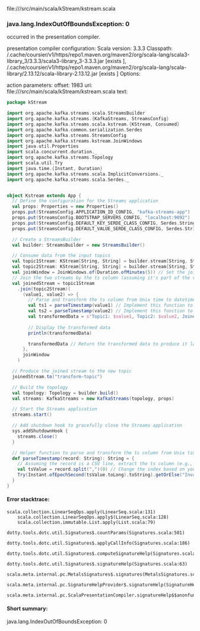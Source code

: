 file://<WORKSPACE>/src/main/scala/kStream/kstream.scala
### java.lang.IndexOutOfBoundsException: 0

occurred in the presentation compiler.

presentation compiler configuration:
Scala version: 3.3.3
Classpath:
<HOME>/.cache/coursier/v1/https/repo1.maven.org/maven2/org/scala-lang/scala3-library_3/3.3.3/scala3-library_3-3.3.3.jar [exists ], <HOME>/.cache/coursier/v1/https/repo1.maven.org/maven2/org/scala-lang/scala-library/2.13.12/scala-library-2.13.12.jar [exists ]
Options:



action parameters:
offset: 1983
uri: file://<WORKSPACE>/src/main/scala/kStream/kstream.scala
text:
```scala
package kStream

import org.apache.kafka.streams.scala.StreamsBuilder
import org.apache.kafka.streams.{KafkaStreams, StreamsConfig}
import org.apache.kafka.streams.scala.kstream.{KStream, Consumed}
import org.apache.kafka.common.serialization.Serdes
import org.apache.kafka.streams.StreamsConfig
import org.apache.kafka.streams.kstream.JoinWindows
import java.util.Properties
import scala.concurrent.duration._
import org.apache.kafka.streams.Topology
import scala.util.Try
import java.time.{Instant, Duration}
import org.apache.kafka.streams.scala.ImplicitConversions._
import org.apache.kafka.streams.scala.Serdes._


object Kstream extends App {
  // Define the configuration for the Streams application
  val props: Properties = new Properties()
  props.put(StreamsConfig.APPLICATION_ID_CONFIG, "kafka-streams-app")
  props.put(StreamsConfig.BOOTSTRAP_SERVERS_CONFIG, "localhost:9092")
  props.put(StreamsConfig.DEFAULT_KEY_SERDE_CLASS_CONFIG, Serdes.String().getClass.getName)
  props.put(StreamsConfig.DEFAULT_VALUE_SERDE_CLASS_CONFIG, Serdes.String().getClass.getName)

  // Create a StreamsBuilder
  val builder: StreamsBuilder = new StreamsBuilder()

  // Consume data from the input topics
  val topic1Stream: KStream[String, String] = builder.stream[String, String]("topic1")
  val topic2Stream: KStream[String, String] = builder.stream[String, String]("topic2")
  val joinWindow = JoinWindows.of(Duration.ofMinutes(5)) // Set the join window (e.g., 5 minutes)
  // Join the two streams by the ts column (assuming it's part of the value)
  val joinedStream = topic1Stream
    .join(topic2Stream)(
      (value1, value2) => {
        // Parse and transform the ts column from Unix time to datetime
        val ts1 = parseTimestamp(value1) // Implement this function to extract and convert ts
        val ts2 = parseTimestamp(value2) // Implement this function to extract and convert ts
        val transformedData = s"Topic1: $value1, Topic2: $value2, JoinedTS: $ts1, $ts2,@@"
        
        // Display the transformed data
        println(transformedData)

        transformedData // Return the transformed data to produce it later
      },
      joinWindow 
    )

  // Produce the joined stream to the new topic
  joinedStream.to("transform-topic")

  // Build the topology
  val topology: Topology = builder.build()
  val streams: KafkaStreams = new KafkaStreams(topology, props)

  // Start the Streams application
  streams.start()

  // Add shutdown hook to gracefully close the Streams application
  sys.addShutdownHook {
    streams.close()
  }

  // Helper function to parse and transform the ts column from Unix time to datetime
  def parseTimestamp(record: String): String = {
    // Assuming the record is a CSV line, extract the ts column (e.g., from the first position)
    val tsValue = record.split(",")(0) // Change the index based on your CSV format
    Try(Instant.ofEpochSecond(tsValue.toLong).toString).getOrElse("Invalid Timestamp")
  }
}

```



#### Error stacktrace:

```
scala.collection.LinearSeqOps.apply(LinearSeq.scala:131)
	scala.collection.LinearSeqOps.apply$(LinearSeq.scala:128)
	scala.collection.immutable.List.apply(List.scala:79)
	dotty.tools.dotc.util.Signatures$.countParams(Signatures.scala:501)
	dotty.tools.dotc.util.Signatures$.applyCallInfo(Signatures.scala:186)
	dotty.tools.dotc.util.Signatures$.computeSignatureHelp(Signatures.scala:94)
	dotty.tools.dotc.util.Signatures$.signatureHelp(Signatures.scala:63)
	scala.meta.internal.pc.MetalsSignatures$.signatures(MetalsSignatures.scala:17)
	scala.meta.internal.pc.SignatureHelpProvider$.signatureHelp(SignatureHelpProvider.scala:51)
	scala.meta.internal.pc.ScalaPresentationCompiler.signatureHelp$$anonfun$1(ScalaPresentationCompiler.scala:435)
```
#### Short summary: 

java.lang.IndexOutOfBoundsException: 0